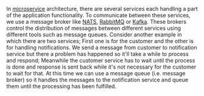 In [microservice](Microservice.md) architecture, there are several services each handling a part of the application functionality. To communicate between these services, we use a message broker like [NATS]([[NATS]]), [RabbitMQ]([[RabbitMQ]]) or [Kafka]([[Kafka]]). These brokers control the distribution of messages between different services using different tools such as message queues.
Consider another example in which there are two services; First one is for the customer and the other is for handling notifications. We send a message from customer to notification service but there a problem has happened so it'll take a while to process and respond; Meanwhile the customer service has to wait until the process is done and response is sent back while it's not necessary for the customer to wait for that. At this time we can use a message queue (i.e. message broker) so it handles the messages to the notification service and queue them until the processing has been fulfilled. 

